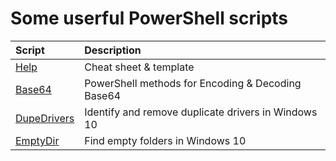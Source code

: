 # Some userful PowerShell scripts

| Script | Description |
| :--- | :--- |
| [Help](Help.md) | Cheat sheet & template |
| [Base64](Base64.ps1) | PowerShell methods for Encoding & Decoding Base64 |
| [DupeDrivers](DupeDrivers.ps1) | Identify and remove duplicate drivers in Windows 10 |
| [EmptyDir](EmptyDir.ps1) | Find empty folders in Windows 10 |

